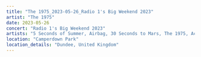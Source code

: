 ```yaml
---
title: "The 1975_2023-05-26_Radio 1's Big Weekend 2023"
artist: "The 1975"
date: 2023-05-26
concert: "Radio 1's Big Weekend 2023"
artists: "5 Seconds of Summer, Airbag, 30 Seconds to Mars, The 1975, Aczino, Akemi Fox, Wallice, Aby Coulibaly"
location: "Camperdown Park"
location_details: "Dundee, United Kingdom"
---
```

